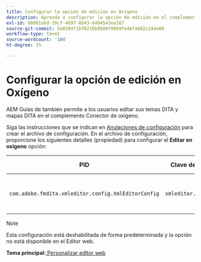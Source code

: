 ```yaml
---
title: Configurar la opción de edición en Oxígeno
description: Aprenda a configurar la opción de edición en el complemento Conector de oxígeno.
exl-id: 96081a6d-39cf-4697-8b43-6494543ea187
source-git-commit: 5e0584f1bf0216b8b00f00b9fe46fa682c244e08
workflow-type: tm+mt
source-wordcount: '104'
ht-degree: 1%

---
```


# Configurar la opción de edición en Oxígeno

AEM Guías de también permite a los usuarios editar sus temas DITA y mapas DITA en el complemento Conector de oxígeno.

Siga las instrucciones que se indican en [Anulaciones de configuración](download-install-additional-config-override.md#) para crear el archivo de configuración. En el archivo de configuración, proporcione los siguientes detalles (propiedad) para configurar el **Editar en oxígeno** opción:



| PID | Clave de propiedad | Valor de propiedad |
|---|------------|--------------|
| `com.adobe.fmdita.xmleditor.config.XmlEditorConfig` | `xmleditor.editinoxygen` | Boolean \(true/false\). **Valor predeterminado**: false |

>[!NOTE]
>
> Esta configuración está deshabilitada de forma predeterminada y la opción no está disponible en el Editor web.

**Tema principal:**[ Personalizar editor web](conf-web-editor.md)
